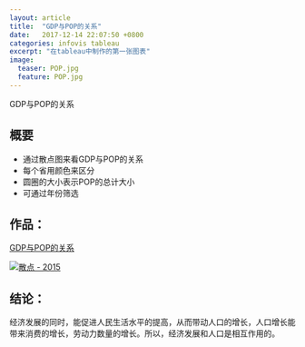 ```yaml
---
layout: article
title:  "GDP与POP的关系"
date:   2017-12-14 22:07:50 +0800
categories: infovis tableau
excerpt: "在tableau中制作的第一张图表"
image:
  teaser: POP.jpg
  feature: POP.jpg
---
```

GDP与POP的关系

## 概要
- 通过散点图来看GDP与POP的关系
- 每个省用颜色来区分
- 圆圈的大小表示POP的总计大小
- 可通过年份筛选

## 作品：
<a href="https://public.tableau.com/profile/.25311013#!/vizhome/gov_cn_GDP_POP_scatter_1/sheet0" target="_blank">GDP与POP的关系</a>
<div class='tableauPlaceholder' id='viz1515558202629' style='position: relative'><noscript><a href='#'><img alt='散点 - 2015 ' src='https:&#47;&#47;public.tableau.com&#47;static&#47;images&#47;SK&#47;SK3BBD8NG&#47;1_rss.png' style='border: none' /></a></noscript><object class='tableauViz'  style='display:none;'><param name='host_url' value='https%3A%2F%2Fpublic.tableau.com%2F' /> <param name='embed_code_version' value='3' /> <param name='path' value='shared&#47;SK3BBD8NG' /> <param name='toolbar' value='yes' /><param name='static_image' value='https:&#47;&#47;public.tableau.com&#47;static&#47;images&#47;SK&#47;SK3BBD8NG&#47;1.png' /> <param name='animate_transition' value='yes' /><param name='display_static_image' value='yes' /><param name='display_spinner' value='yes' /><param name='display_overlay' value='yes' /><param name='display_count' value='yes' /></object></div><script type='text/javascript'>var divElement = document.getElementById('viz1515558202629'); var vizElement = divElement.getElementsByTagName('object')[0];vizElement.style.width='100%';vizElement.style.height=(divElement.offsetWidth*0.75)+'px';var scriptElement = document.createElement('script');scriptElement.src = 'https://public.tableau.com/javascripts/api/viz_v1.js';vizElement.parentNode.insertBefore(scriptElement, vizElement);</script>

## 结论：
经济发展的同时，能促进人民生活水平的提高，从而带动人口的增长，人口增长能带来消费的增长，劳动力数量的增长。所以，经济发展和人口是相互作用的。